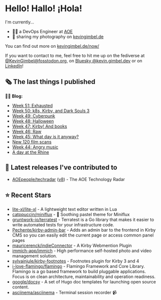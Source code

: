 # Hello! Hallo! ¡Hola!

I'm currently...
- 👨‍💻 a DevOps Engineer at [AOE](https://aoe.com)
- 📸 sharing my photography on [kevingimbel.de](https://kevingimbel.de/photography)

You can find out more on [kevingimbel.de/now/](https://kevingimbel.de/now/)

If you want to contact to me, feel free to hit me up on the fediverse at [@KevinGimbel@fosstodon.org](https://fosstodon.org/@KevinGimbel), on [Bluesky @kevin.gimbel.dev](https://bsky.app/profile/kevin.gimbel.dev) or on [LinkedIn](https://www.linkedin.com/in/kevingimbel/)!

## 🗞 The last things I published

🧑‍💻 **Blog:**

- [Week 51: Exhausted](https://kevingimbel.de/blog/2024/11/week-51-exhausted/)
- [Week 50: k8s, Kirby, and Dark Souls 3](https://kevingimbel.de/blog/2024/11/week-50-k8s-kirby-and-dark-souls-3/)
- [Week 49: Cyberpunk](https://kevingimbel.de/blog/2024/11/week-49-cyberpunk/)
- [Week 48: Halloween](https://kevingimbel.de/blog/2024/11/week-48-halloween/)
- [Week 47: Kirby! And books](https://kevingimbel.de/blog/2024/10/week-47-kirby-and-books/)
- [Week 46: Raw](https://kevingimbel.de/blog/2024/10/week-46-raw/)
- [Week 45: What day is it anyway?](https://kevingimbel.de/blog/2024/10/week-45-what-day-is-it-anyway/)
- [New 120 film scans](https://kevingimbel.de/blog/2024/10/new-120-film-scans/)
- [Week 44: Angry music](https://kevingimbel.de/blog/2024/10/week-44-angry-music/)
- [A day at the Rhine](https://kevingimbel.de/blog/2024/10/a-day-at-the-rhine/)

## 🔭 Latest releases I've contributed to

- [AOEpeople/techradar](https://github.com/AOEpeople/techradar) ([v8](https://github.com/AOEpeople/techradar/releases/tag/v8)) - The AOE Technology Radar

## ⭐ Recent Stars

- [lite-xl/lite-xl](https://github.com/lite-xl/lite-xl) - A lightweight text editor written in Lua
- [catppuccin/miniflux](https://github.com/catppuccin/miniflux) - 📡 Soothing pastel theme for Miniflux
- [gruntwork-io/terratest](https://github.com/gruntwork-io/terratest) -  Terratest is a Go library that makes it easier to write automated tests for your infrastructure code.
- [Pechente/kirby-admin-bar](https://github.com/Pechente/kirby-admin-bar) - Adds an admin bar to the frontend in Kirby CMS so you can easily edit the current page or access common panel pages
- [mauricerenck/indieConnector](https://github.com/mauricerenck/indieConnector) - A Kirby Webmention Plugin
- [immich-app/immich](https://github.com/immich-app/immich) - High performance self-hosted photo and video management solution.
- [sylvainjule/kirby-footnotes](https://github.com/sylvainjule/kirby-footnotes) - Footnotes plugin for Kirby 3 and 4
- [i-love-flamingo/flamingo](https://github.com/i-love-flamingo/flamingo) - Flamingo Framework and Core Library. Flamingo is a go based framework to build pluggable applications. Focus is on clean architecture, maintainability and operation readiness.
- [google/docsy](https://github.com/google/docsy) - A set of Hugo doc templates for launching open source content.
- [asciinema/asciinema](https://github.com/asciinema/asciinema) - Terminal session recorder 📹

